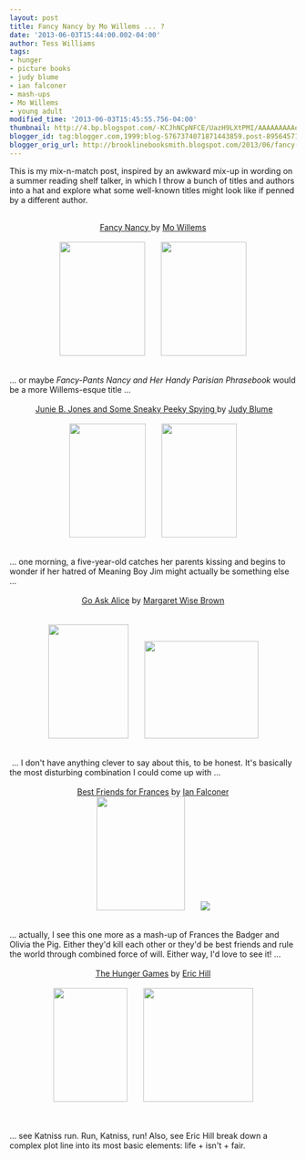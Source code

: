 ```yaml
---
layout: post
title: Fancy Nancy by Mo Willems ... ?
date: '2013-06-03T15:44:00.002-04:00'
author: Tess Williams
tags:
- hunger
- picture books
- judy blume
- ian falconer
- mash-ups
- Mo Willems
- young adult
modified_time: '2013-06-03T15:45:55.756-04:00'
thumbnail: http://4.bp.blogspot.com/-KCJhNCpNFCE/UazH9LXtPMI/AAAAAAAAAe8/P1cYxlN5oCk/s72-c/fancy+nancy.JPG
blogger_id: tag:blogger.com,1999:blog-5767374071871443859.post-895645719304741132
blogger_orig_url: http://brooklinebooksmith.blogspot.com/2013/06/fancy-nancy-by-mo-willems.html
---
```


This is my mix-n-match post, inspired by an awkward mix-up in wording on a summer reading shelf talker, in which I throw a bunch of titles and authors into a hat and explore what some well-known titles might look like if penned by a different author.<br /><br /><div style="text-align: center;"><a href="http://www.brooklinebooksmith-shop.com/book/9780060542092"><u>Fancy Nancy</u>&nbsp;</a>by&nbsp;<a href="http://www.brooklinebooksmith-shop.com/book/9781423174912">Mo Willems</a></div><br /><div class="separator" style="clear: both; text-align: center;"><a href="http://4.bp.blogspot.com/-KCJhNCpNFCE/UazH9LXtPMI/AAAAAAAAAe8/P1cYxlN5oCk/s1600/fancy+nancy.JPG" imageanchor="1" style="margin-left: 1em; margin-right: 1em;"><img border="0" height="200" src="http://4.bp.blogspot.com/-KCJhNCpNFCE/UazH9LXtPMI/AAAAAAAAAe8/P1cYxlN5oCk/s1600/fancy+nancy.JPG" width="150" /></a><a href="http://4.bp.blogspot.com/-gFKmbKJFmdg/UazH8TeY1tI/AAAAAAAAAe0/RADL-kjPPEc/s1600/willems.JPG" imageanchor="1" style="margin-left: 1em; margin-right: 1em;"><img border="0" height="200" src="http://4.bp.blogspot.com/-gFKmbKJFmdg/UazH8TeY1tI/AAAAAAAAAe0/RADL-kjPPEc/s1600/willems.JPG" width="150" /></a></div><br /><div style="text-align: center;"><br /></div>... or maybe <i>Fancy-Pants</i>&nbsp;<i>Nancy and Her Handy Parisian Phrasebook</i>&nbsp;would be a more Willems-esque title ...<br /><br /><div style="text-align: center;">&nbsp;<u><a href="http://www.brooklinebooksmith-shop.com/book/9780679851011">Junie B. Jones and Some Sneaky Peeky Spying</a>&nbsp;</u>by&nbsp;<a href="http://www.brooklinebooksmith-shop.com/book/9780385739863">Judy Blume</a></div><br /><div class="separator" style="clear: both; text-align: center;"><a href="http://3.bp.blogspot.com/-S97soYPjcdo/UazJgcJWYmI/AAAAAAAAAfI/_iheSh2QuHk/s1600/junie+b.jpg" imageanchor="1" style="margin-left: 1em; margin-right: 1em;"><img border="0" height="200" src="http://3.bp.blogspot.com/-S97soYPjcdo/UazJgcJWYmI/AAAAAAAAAfI/_iheSh2QuHk/s1600/junie+b.jpg" width="134" /></a><a href="http://3.bp.blogspot.com/-2pPYNdp20RY/UazJhb9XuWI/AAAAAAAAAfQ/pE4xAHabYAE/s1600/judy+blume.jpg" imageanchor="1" style="margin-left: 1em; margin-right: 1em;"><img border="0" height="200" src="http://3.bp.blogspot.com/-2pPYNdp20RY/UazJhb9XuWI/AAAAAAAAAfQ/pE4xAHabYAE/s1600/judy+blume.jpg" width="132" /></a></div><br /><div style="text-align: center;"><br /></div>... one morning, a five-year-old catches her parents kissing and begins to wonder if her hatred of Meaning Boy Jim might actually be something else ...<br /><br /><div style="text-align: center;"><u><a href="http://www.brooklinebooksmith-shop.com/book/9781416914631">Go Ask Alice</a></u>&nbsp;by&nbsp;<a href="http://www.brooklinebooksmith-shop.com/book/9780064430173">Margaret Wise Brown</a></div><br /><br /><div class="separator" style="clear: both; text-align: center;"><a href="http://3.bp.blogspot.com/-2gK8rO2Wwus/UazqVOSsgWI/AAAAAAAAAfo/Y9vMOhG6mZM/s1600/go+ask+alice.jpg" imageanchor="1" style="margin-left: 1em; margin-right: 1em;"><img border="0" height="200" src="http://3.bp.blogspot.com/-2gK8rO2Wwus/UazqVOSsgWI/AAAAAAAAAfo/Y9vMOhG6mZM/s200/go+ask+alice.jpg" width="141" /></a><a href="http://4.bp.blogspot.com/-uVn5TR9IOBw/UazqURvAxEI/AAAAAAAAAfg/yDORJgRU458/s1600/mwbrown.jpg" imageanchor="1" style="margin-left: 1em; margin-right: 1em;"><img border="0" height="171" src="http://4.bp.blogspot.com/-uVn5TR9IOBw/UazqURvAxEI/AAAAAAAAAfg/yDORJgRU458/s200/mwbrown.jpg" width="200" /></a></div><div style="text-align: center;"><span style="text-decoration: underline;"><br /></span></div><div style="text-align: center;"><br /></div>&nbsp;... I don't have anything clever to say about this, to be honest. It's basically the most disturbing combination I could come up with ...<br /><br /><div style="text-align: center;"><u>B<a href="http://www.brooklinebooksmith-shop.com/book/9780060838034">est Friends for Frances</a></u>&nbsp;by&nbsp;<a href="http://www.brooklinebooksmith-shop.com/book/9780689829536">Ian Falconer</a></div><div class="separator" style="clear: both; text-align: center;"><a href="http://3.bp.blogspot.com/-tKjT75FoOBM/Uazr549HBWI/AAAAAAAAAf8/ivlKFVIFCpU/s1600/bestfriendsforfrances.jpg" imageanchor="1" style="margin-left: 1em; margin-right: 1em;"><img border="0" height="200" src="http://3.bp.blogspot.com/-tKjT75FoOBM/Uazr549HBWI/AAAAAAAAAf8/ivlKFVIFCpU/s200/bestfriendsforfrances.jpg" width="155" /></a><a href="http://4.bp.blogspot.com/-zOiVnh-xaEM/UazwRgnVqQI/AAAAAAAAAgc/cIpJ_oVwRrA/s1600/olivia.jpg" imageanchor="1" style="margin-left: 1em; margin-right: 1em;"><img border="0" src="http://4.bp.blogspot.com/-zOiVnh-xaEM/UazwRgnVqQI/AAAAAAAAAgc/cIpJ_oVwRrA/s1600/olivia.jpg" /></a></div><br /><div style="text-align: center;"><u><br /></u></div><div style="text-align: left;">... actually, I see this one more as a mash-up of Frances the Badger and Olivia the Pig. Either they'd kill each other or they'd be best friends and rule the world through combined force of will. Either way, I'd love to see it! ...&nbsp;</div><div style="text-align: left;"><br /></div><div style="text-align: center;"><u><a href="http://www.brooklinebooksmith-shop.com/book/9780439023528">The Hunger Games</a></u>&nbsp;by&nbsp;<a href="http://www.brooklinebooksmith-shop.com/book/9780399240461">Eric Hill</a></div><br /><div class="separator" style="clear: both; text-align: center;"><a href="http://4.bp.blogspot.com/-qoHZzLwTuLc/Uazu8BFfAHI/AAAAAAAAAgI/9iLaODRmhfs/s1600/hunger+games.jpg" imageanchor="1" style="margin-left: 1em; margin-right: 1em;"><img border="0" height="200" src="http://4.bp.blogspot.com/-qoHZzLwTuLc/Uazu8BFfAHI/AAAAAAAAAgI/9iLaODRmhfs/s200/hunger+games.jpg" width="130" /></a><a href="http://4.bp.blogspot.com/-unxUV25U1QQ/Uazu-DbQr_I/AAAAAAAAAgQ/QcWuKNK6zR8/s1600/where's+spot.jpg" imageanchor="1" style="margin-left: 1em; margin-right: 1em;"><img border="0" height="200" src="http://4.bp.blogspot.com/-unxUV25U1QQ/Uazu-DbQr_I/AAAAAAAAAgQ/QcWuKNK6zR8/s200/where's+spot.jpg" width="193" /></a></div><br /><div style="text-align: center;"><br /></div><div style="text-align: center;"><br /></div>... see Katniss run. Run, Katniss, run! Also, see Eric Hill break down a complex plot line into its most basic elements: life + isn't + fair.